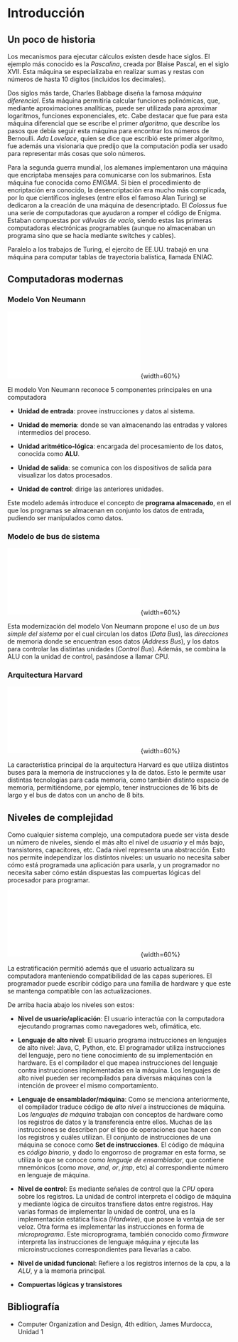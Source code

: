 # Introducción

## Un poco de historia

Los mecanismos para ejecutar cálculos existen desde hace siglos. El ejemplo más conocido es la *Pascalina*, creada por Blaise Pascal, en el siglo XVII. Esta máquina se especializaba en realizar sumas y restas con números de hasta 10 dígitos (incluidos los decimales).

Dos siglos más tarde, Charles Babbage diseña la famosa *máquina diferencial*. Esta máquina permitiría calcular funciones polinómicas, que, mediante aproximaciones analíticas, puede ser utilizada para aproximar logaritmos, funciones exponenciales, etc.
Cabe destacar que fue para esta máquina diferencial que se escribe el primer *algoritmo*, que describe los pasos que debía seguir esta máquina para encontrar los números de Bernoulli. *Ada Lovelace*, quien se dice que escribió este primer algoritmo, fue además una visionaria que predijo que la computación podía ser usado para representar más cosas que solo números.

Para la segunda guerra mundial, los alemanes implementaron una máquina que encriptaba mensajes para comunicarse con los submarinos. Esta máquina fue conocida como *ENIGMA*. Si bien el procedimiento de encriptación era conocido, la desencriptación era mucho más complicada, por lo que científicos ingleses (entre ellos el famoso Alan Turing) se dedicaron a la creación de una máquina de desencriptado. El *Colossus* fue una serie de computadoras que ayudaron a romper el código de Enigma. Estaban compuestas por *válvulas de vacío*, siendo estas las primeras computadoras electrónicas programables (aunque no almacenaban un programa sino que se hacía mediante switches y cables).

Paralelo a los trabajos de Turing, el ejercito de EE.UU. trabajó en una máquina para computar tablas de trayectoria balística, llamada ENIAC.


## Computadoras modernas

### Modelo Von Neumann

![Modelo Von Neumann](00-00-modelo-von-neumann.pdf){width=60%}

El modelo Von Neumann reconoce 5 componentes principales en una computadora

* **Unidad de entrada**: provee instrucciones y datos al sistema.

* **Unidad de memoria**: donde se van almacenando las entradas y valores intermedios del proceso.

* **Unidad aritmético-lógica**: encargada del procesamiento de los datos, conocida como **ALU**.

* **Unidad de salida**: se comunica con los dispositivos de salida para visualizar los datos procesados.

* **Unidad de control**: dirige las anteriores unidades.

Este modelo además introduce el concepto de **programa almacenado**, en el que los programas se almacenan en conjunto los datos de entrada, pudiendo ser manipulados como datos.

### Modelo de bus de sistema

![Bus de sistema](00-01-bus-de-sistema.pdf){width=60%}

Esta modernización del modelo Von Neumann propone el uso de un *bus simple del sistema* por el cual circulan los datos (*Data Bus*), las *direcciones* de memoria donde se encuentran esos datos (*Address Bus*), y los datos para controlar las distintas unidades (*Control Bus*). Además, se combina la ALU con la unidad de control, pasándose a llamar CPU.

### Arquitectura Harvard

![Arquitectura Harvard](00-02-arquitectura-harvard.pdf){width=60%}

La característica principal de la arquitectura Harvard es que utiliza distintos buses para la memoria de instrucciones y la de datos. Esto le permite usar distintas tecnologías para cada memoria, como también distinto espacio de memoria, permitiéndome, por ejemplo, tener instrucciones de 16 bits de largo y el bus de datos con un ancho de 8 bits.


## Niveles de complejidad

Como cualquier sistema complejo, una computadora puede ser vista desde un número de niveles, siendo el más alto el nivel de *usuario* y el más bajo, transistores, capacitores, etc.
Cada nivel representa una abstracción. Esto nos permite independizar los distintos niveles: un usuario no necesita saber cómo está programada una aplicación para usarla, y un programador no necesita saber cómo están dispuestas las compuertas lógicas del procesador para programar.

![Niveles de complejidad](00-03-niveles-de-complejidad.pdf){width=60%}

La estratificación permitió además que el usuario actualizara su computadora manteniendo compatibilidad de las capas superiores. El programador puede escribir código para una familia de hardware y que este se mantenga compatible con las actualizaciones.

De arriba hacia abajo los niveles son estos:

* **Nivel de usuario/aplicación**: El usuario interactúa con la computadora ejecutando programas como navegadores web, ofimática, etc.

* **Lenguaje de alto nivel**: El usuario programa instrucciones en lenguajes de alto nivel: Java, C, Python, etc. El programador utiliza instrucciones del lenguaje, pero no tiene conocimiento de su implementación en hardware.
Es el compilador el que mapea instrucciones del lenguaje contra instrucciones implementadas en la máquina. Los lenguajes de alto nivel pueden ser recompilados para diversas máquinas con la intención de proveer el mismo comportamiento.

* **Lenguaje de ensamblador/máquina**: Como se menciona anteriormente, el compilador traduce código de *alto nivel* a instrucciones de máquina. Los *lenguajes de máquina* trabajan con conceptos de hardware como los registros de datos y la transferencia entre ellos. Muchas de las instrucciones se describen por el tipo de operaciones que hacen con los registros y cuáles utilizan.
El conjunto de instrucciones de una máquina se conoce como **Set de instrucciones**. El código de máquina es *código binario*, y dado lo engorroso de programar en esta forma, se utiliza lo que se conoce como *lenguaje de ensamblador*, que contiene mnemónicos (como *move*, *and*, *or*, *jmp*, etc) al correspondiente número en lenguaje de máquina.

* **Nivel de control**: Es mediante señales de control que la *CPU* opera sobre los registros. La unidad de control interpreta el código de máquina y mediante lógica de circuitos transfiere datos entre registros. Hay varias formas de implementar la unidad de control, una es la implementación estática física (*Hardwire*), que posee la ventaja de ser veloz. Otra forma es implementar las instrucciones en forma de *microprograma*. Este microprograma, también conocido como *firmware* interpreta las instrucciones de lenguaje máquina y ejecuta las microinstrucciones correspondientes para llevarlas a cabo.

* **Nivel de unidad funcional**: Refiere a los registros internos de la cpu, a la *ALU*, y a la memoria principal.

* **Compuertas lógicas y transistores**

## Bibliografía

* Computer Organization and Design, 4th edition, James Murdocca, Unidad 1

